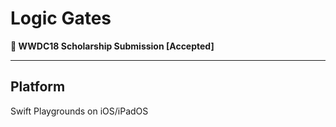 # Logic Gates

 ** WWDC18 Scholarship Submission [Accepted]** 

---

## Platform
Swift Playgrounds on iOS/iPadOS
